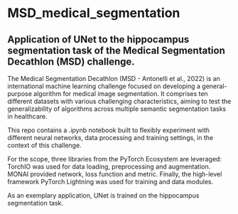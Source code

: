 # MSD_medical_segmentation
## Application of UNet to the hippocampus segmentation task of the Medical Segmentation Decathlon (MSD) challenge.

The Medical Segmentation Decathlon (MSD - Antonelli et al., 2022) is an international machine learning challenge focused on developing a general-purpose algorithm for medical image segmentation. It comprises ten different datasets with various challenging characteristics, aiming to test the generalizability of algorithms across multiple semantic segmentation tasks in healthcare.

This repo contains a .ipynb notebook built to flexibly experiment with different neural networks, data processing and training settings, in the context of this challenge.

For the scope, three libraries from the PyTorch Ecosystem are leveraged: TorchIO was used for data loading, preprocessing and augmentation. MONAI provided network, loss function and metric. 
Finally, the high-level framework PyTorch Lightning was used for training and data modules.

As an exemplary application, UNet is trained on the hippocampus segmentation task.
